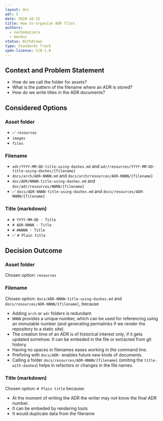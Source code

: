 ```yaml
---
layout: doc
adr: 5
date: 2020-10-15
title: How to organize ADR files
authors:
  - nachomazzara
  - menduz
status: Withdrawn
type: Standards Track
spdx-license: CC0-1.0
---
```


## Context and Problem Statement

- How do we call the folder for assets?
- What is the pattern of the filename where an ADR is stored?
- How do we write titles in the ADR documents?

## Considered Options

### Asset folder

- ✅ `resources`
- `images`
- `files`

### Filename

- `adr/YYYY-MM-DD-title-using-dashes.md` and `adr/resources/YYYY-MM-DD-title-using-dashes/{filename}`
- `docs/arch/ADR-NNNN.md` and `docs/arch/resources/ADR-NNNN/{filename}`
- `doc/ADR/NNNN-title-using-dashes.md` and `doc/adr/resources/NNNN/{filename}`
- ✅ `docs/ADR-NNNN-title-using-dashes.md` and `docs/resources/ADR-NNNN/{filename}`

### Title (markdown)

- `# YYYY-MM-DD - Title`
- `# ADR-NNNN - Title`
- `# #NNNN - Title`
- ✅ `# Plain title`

## Decision Outcome

### Asset folder

Chosen option: `resources`

### Filename

Chosen option: `docs/ADR-NNNN-title-using-dashes.md` and `docs/resources/ADR-NNNN/{filename}`, because

- Adding `arch` or `adr` folders is redundant.
- `NNNN` provides a unique number, which can be used for referencing using an immutable number (and generating permalinks if we render the repository to a static site).
- The creation time of an ADR is of historical interest only, if it gets updated somehow. It can be embeded in the file or extracted from git history.
- Having no spaces in filenames eases working in the command line.
- Prefixing with `docs/ADR-` enables future new kinds of documents.
- Calling a folder `docs/resources/ADR-NNNN/{filename}` (omiting the `title-with-dashes`) helps in refactors or changes in the file names.

### Title (markdown)

Chosen option: `# Plain title` because:

- At the moment of writing the ADR the writer may not know the final ADR number.
- It can be embeded by rendering tools
- It would duplicate data from the filename
